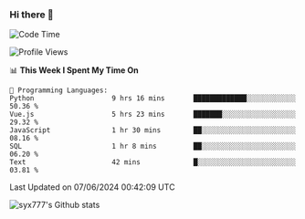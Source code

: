 ### Hi there 👋

<!--
**syx777/syx777** is a ✨ _special_ ✨ repository because its `README.md` (this file) appears on your GitHub profile.

Here are some ideas to get you started:

- 🔭 I’m currently working on ...
- 🌱 I’m currently learning ...
- 👯 I’m looking to collaborate on ...
- 🤔 I’m looking for help with ...
- 💬 Ask me about ...
- 📫 How to reach me: ...
- 😄 Pronouns: ...
- ⚡ Fun fact: ...
-->
<!--START_SECTION:waka-->
![Code Time](http://img.shields.io/badge/Code%20Time-128%20hrs%2043%20mins-blue)

![Profile Views](http://img.shields.io/badge/Profile%20Views-35-blue)

📊 **This Week I Spent My Time On** 

```text
💬 Programming Languages: 
Python                   9 hrs 16 mins       █████████████░░░░░░░░░░░░   50.36 % 
Vue.js                   5 hrs 23 mins       ███████░░░░░░░░░░░░░░░░░░   29.32 % 
JavaScript               1 hr 30 mins        ██░░░░░░░░░░░░░░░░░░░░░░░   08.16 % 
SQL                      1 hr 8 mins         ██░░░░░░░░░░░░░░░░░░░░░░░   06.20 % 
Text                     42 mins             █░░░░░░░░░░░░░░░░░░░░░░░░   03.81 % 
```


 Last Updated on 07/06/2024 00:42:09 UTC
<!--END_SECTION:waka-->

![syx777's Github stats](https://github-readme-stats.vercel.app/api?username=syx777&show_icons=true&count_private=true&t=123426)
